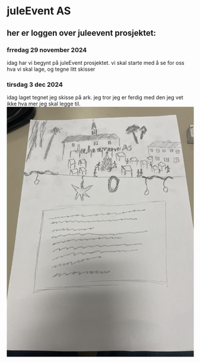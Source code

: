 # juleEvent AS

## her er loggen over juleevent prosjektet:

### frredag 29 november 2024

idag har vi begynt på juleEvent prosjektet. vi skal starte med å se for oss hva vi skal lage, og tegne litt skisser 

### tirsdag 3 dec 2024

idag laget tegnet jeg skisse på ark. jeg tror jeg er ferdig med den jeg vet ikke hva mer jeg skal legge til.
![image](Image.jpeg)
